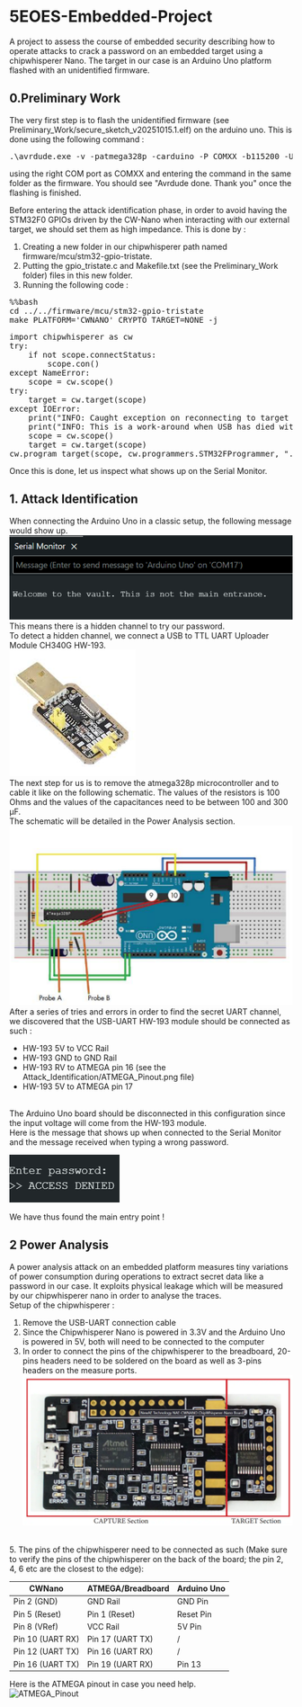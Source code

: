 # 5EOES-Embedded-Project
A project to assess the course of embedded security describing how to operate attacks to crack a password on an embedded target using a chipwhisperer Nano. The target in our case is an Arduino Uno platform flashed with an unidentified firmware.

## 0.Preliminary Work
The very first step is to flash the unidentified firmware (see Preliminary_Work/secure_sketch_v20251015.1.elf) on the arduino uno. 
This is done using the following command :
<pre>
.\avrdude.exe -v -patmega328p -carduino -P COMXX -b115200 -Uflash:w:secure_sketch_v20251015.1.elf 
</pre>
using the right COM port as COMXX and entering the command in the same folder as the firmware. You should see "Avrdude done. Thank you" once the flashing is finished.

Before entering the attack identification phase, in order to avoid having the STM32F0 GPIOs driven by the CW-Nano when interacting with our external target, we should set them as high impedance. This is done by :
1. Creating a new folder in our chipwhisperer path named firmware/mcu/stm32-gpio-tristate.
2. Putting the gpio_tristate.c and Makefile.txt (see the Preliminary_Work folder) files in this new folder.
3. Running the following code :
   
<pre>
%%bash
cd ../../firmware/mcu/stm32-gpio-tristate
make PLATFORM='CWNANO' CRYPTO_TARGET=NONE -j
</pre>

<pre>
import chipwhisperer as cw
try:
    if not scope.connectStatus:
        scope.con()
except NameError:
    scope = cw.scope()
try:
    target = cw.target(scope)
except IOError:
    print("INFO: Caught exception on reconnecting to target - attempting to reconnect to scope first.")
    print("INFO: This is a work-around when USB has died without Python knowing. Ignore errors above this line.")
    scope = cw.scope()
    target = cw.target(scope)
cw.program_target(scope, cw.programmers.STM32FProgrammer, "../../firmware/mcu/stm32-gpio-tristate/gpio-tristate-{}.hex".format(PLATFORM))
</pre>

Once this is done, let us inspect what shows up on the Serial Monitor.

## 1. Attack Identification
When connecting the Arduino Uno in a classic setup, the following message would show up.
<br/>
![Serial Monitor](https://github.com/Jardilou/5EOES-Embedded-Project/blob/main/Attack_Identification/welcome_to_the_vault.png)
<br/>
This means there is a hidden channel to try our password.
<br/>
To detect a hidden channel, we connect a USB to TTL UART Uploader Module CH340G HW-193.
<br/>
![CH340G HW-193](https://github.com/Jardilou/5EOES-Embedded-Project/blob/main/Attack_Identification/CH340G_HW-193.jpg)
<br/>
The next step for us is to remove the atmega328p microcontroller and to cable it like on the following schematic. The values of the resistors is 100 Ohms and the values of the capacitances need to be between 100 and 300 µF.
<br/>
The schematic will be detailed in the Power Analysis section.
<br/>
![ATMEGA_Breadboard](https://github.com/Jardilou/5EOES-Embedded-Project/blob/main/Attack_Identification/ATMEGA_Breadboard_Circuit.png)
<br/>
After a series of tries and errors in order to find the secret UART channel, we discovered that the USB-UART HW-193 module should be connected as such :
<br/>
- HW-193 5V to VCC Rail
- HW-193 GND to GND Rail
- HW-193 RV to ATMEGA pin 16 (see the Attack_Identification/ATMEGA_Pinout.png file)
- HW-193 5V to ATMEGA pin 17
<br/> 
The Arduino Uno board should be disconnected in this configuration since the input voltage will come from the HW-193 module.
<br/>
Here is the message that shows up when connected to the Serial Monitor and the message received when typing a wrong password.  

![Password_Request](https://raw.githubusercontent.com/Jardilou/5EOES-Embedded-Project/main/Attack_Identification/Enter_Password_Request.png)

We have thus found the main entry point !  

## 2 Power Analysis
A power analysis attack on an embedded platform measures tiny variations of power consumption during operations to extract secret data like a password in our case. It exploits physical leakage which will be measured by our chipwhisperer nano in order to analyse the traces.
<br/>
Setup of the chipwhisperer : 
1. Remove the USB-UART connection cable
2. Since the Chipwhisperer Nano is powered in 3.3V and the Arduino Uno is powered in 5V, both will need to be connected to the computer
3. In order to connect the pins of the chipwhisperer to the breadboard, 20-pins headers need to be soldered on the board as well as 3-pins headers on the measure ports. 
![CWNano_up_close](https://github.com/Jardilou/5EOES-Embedded-Project/blob/main/Power_Analysis_Attack/Images/CWNano_Close_View.png)
<br/>
5. The pins of the chipwhisperer need to be connected as such (Make sure to verify the pins of the chipwhisperer on the back of the board; the pin 2, 4, 6 etc are the closest to the edge):

| CWNano        | ATMEGA/Breadboard | Arduino Uno |
|---------------|-----------------|-------------|
| Pin 2 (GND)   | GND Rail         | GND Pin     |
| Pin 5 (Reset) | Pin 1 (Reset)    | Reset Pin   |
| Pin 8 (VRef)  | VCC Rail         | 5V Pin      |
| Pin 10 (UART RX) | Pin 17 (UART TX) | /         |
| Pin 12 (UART TX) | Pin 16 (UART RX) | /         |
| Pin 16 (UART TX) | Pin 19 (UART RX) | Pin 13   |


Here is the ATMEGA pinout in case you need help.
<br/>
![ATMEGA_Pinout](https://github.com/Jardilou/5EOES-Embedded-Project/main/Attack_Identification/ATMEGA_Pinout.jpg)
